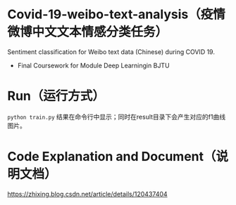 # Covid-19-weibo-text-analysis（疫情微博中文文本情感分类任务）
Sentiment classification for Weibo text data (Chinese) during COVID 19. 
- Final Coursework for Module Deep Learningin BJTU

# Run（运行方式）
`python train.py`
结果在命令行中显示；同时在result目录下会产生对应的f1曲线图片。

# Code Explanation and Document（说明文档）
https://zhixing.blog.csdn.net/article/details/120437404
